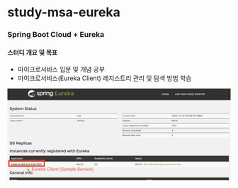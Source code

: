 # study-msa-eureka

### Spring Boot Cloud + Eureka

#### 스터디 개요 및 목표
- 마이크로서비스 입문 및 개념 공부
- 마이크로서비스(Eureka Client) 레지스트리 관리 및 탐색 방법 학습

!['sampletest'](./sample.png)

